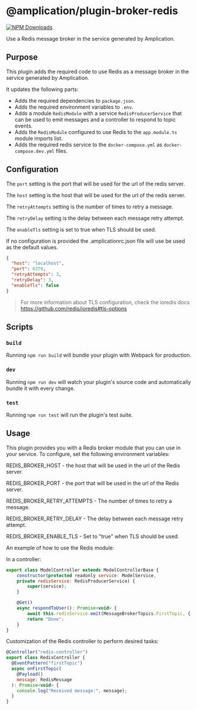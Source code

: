 # @amplication/plugin-broker-redis

[![NPM Downloads](https://img.shields.io/npm/dt/@amplication/plugin-auth-basic)](https://www.npmjs.com/package/@amplication/plugin-auth-basic)

Use a Redis message broker in the service generated by Amplication.

## Purpose

This plugin adds the required code to use Redis as a message broker in the service generated by Amplication.

It updates the following parts:

- Adds the required dependencies to `package.json`.
- Adds the required environment variables to `.env`.
- Adds a module `RedisModule` with a service `RedisProducerService` that can be used to emit messages
  and a controller to respond to topic events.
- Adds the `RedisModule` configured to use Redis to the `app.module.ts` module imports list.
- Adds the required redis service to the `docker-compose.yml` as `docker-compose.dev.yml` files.

## Configuration

The `port` setting is the port that will be used for the url of the redis server.

The `host` setting is the host that will be used for the url of the redis server.

The `retryAttempts` setting is the number of times to retry a message.

The `retryDelay` setting is the delay between each message retry attempt.

The `enableTls` setting is set to true when TLS should be used.

If no configuration is provided the .amplicationrc.json file will use be used as the default values.

```json
{
  "host": "localhost",
  "port": 6379,
  "retryAttempts": 3,
  "retryDelay": 3,
  "enableTls": false
}
```

> For more information about TLS configuration, check the ioredis docs https://github.com/redis/ioredis#tls-options

## Scripts

### `build`

Running `npm run build` will bundle your plugin with Webpack for production.

### `dev`

Running `npm run dev` will watch your plugin's source code and automatically bundle it with every change.

### `test`

Running `npm run test` will run the plugin's test suite.

## Usage

This plugin provides you with a Redis broker module that you can use in your service.
To configure, set the following environment variables:

REDIS_BROKER_HOST - the host that will be used in the url of the Redis server.

REDIS_BROKER_PORT - the port that will be used in the url of the Redis server.

REDIS_BROKER_RETRY_ATTEMPTS - The number of times to retry a message.

REDIS_BROKER_RETRY_DELAY - The delay between each message retry attempt.

REDIS_BROKER_ENABLE_TLS - Set to "true" when TLS should be used.

An example of how to use the Redis module:

In a controller:

```js
export class ModelController extends ModelControllerBase {
    constructor(protected readonly service: ModelService,
    private redisService: RedisProducerService) {
        super(service);
    }

    @Get()
    async respondToUser(): Promise<void> {
        await this.redisService.emit(MessageBrokerTopics.FirstTopic, { message: "hello, world!" });
        return "Done";
    }
}
```

Customization of the Redis controller to perform desired tasks:

```js
@Controller("redis-controller")
export class RedisController {
  @EventPattern("firstTopic")
  async onFirstTopic(
    @Payload()
    message: RedisMessage
  ): Promise<void> {
    console.log("Received message:", message);
  }
}
```
